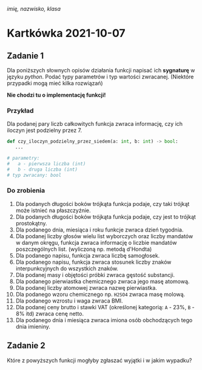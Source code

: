 *imię, nazwisko, klasa*

# Kartkówka 2021-10-07

## Zadanie 1

Dla poniższych słownych opisów działania funkcji napisać ich **sygnaturę** w języku *python*.
Podać typy parametrów i typ wartości zwracanej. (Niektóre przypadki mogą mieć kilka rozwiązań)

**Nie chodzi tu o implementację funkcji!**

### Przykład
Dla podanej pary liczb całkowitych funkcja zwraca informację, czy ich iloczyn jest podzielny przez 7.

```python
def czy_iloczyn_podzielny_przez_siedem(a: int, b: int) -> bool:
   ...

# parametry:
#   a - pierwsza liczba (int)
#   b - druga liczba (int)
# typ zwracany: bool
```
### Do zrobienia
1. Dla podanych długości boków trójkąta funkcja podaje, czy taki trójkąt może istnieć na płaszczyźnie.
2. Dla podanych długości boków trójkąta funkcja podaje, czy jest to trójkąt prostokątny.
3. Dla podanego dnia, miesiąca i roku funkcje zwraca dzień tygodnia.
4. Dla podanej liczby głosów wielu list wyborczych oraz liczby mandatów w danym okręgu, funkcja zwraca informację o liczbie mandatów poszczególnych list. (wyliczoną np. metodą d'Hondta)
5. Dla podanego napisu, funkcja zwraca liczbę samogłosek.
6. Dla podanego napisu, funkcja zwraca stosunek liczby znaków interpunkcyjnych do wszystkich znaków.
7. Dla podanej masy i objętości próbki zwraca gęstość substancji.
8. Dla podanego pierwiastka chemicznego zwraca jego masę atomową.
9. Dla podanej liczby atomowej zwraca nazwę pierwiastka.
10. Dla podanego wzoru chemicznego np. `H2SO4` zwraca masę molową.
11. Dla podanego wzrostu i waga zwraca BMI.
12. Dla podanej ceny brutto i stawki VAT (określonej kategorią: `A` - 23%, `B` - 8% itd) zwraca cenę netto.
13. Dla podanego dnia i miesiąca zwraca imiona osób obchodzących tego dnia imieniny.

## Zadanie 2
Które z powyższych funkcji mogłyby zgłaszać wyjątki i w jakim wypadku?

